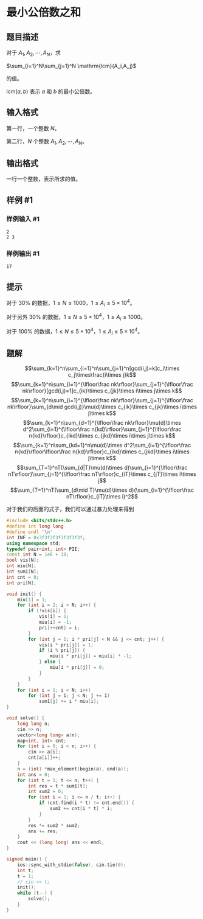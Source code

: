 # 最小公倍数之和

## 题目描述

对于 $A_1,A_2,\cdots,A_N$，求

$\sum_{i=1}^N\sum_{j=1}^N \mathrm{lcm}(A_i,A_j)$

的值。

$\mathrm{lcm}(a,b)$ 表示 $a$ 和 $b$ 的最小公倍数。

## 输入格式

第一行，一个整数 $N$。

第二行，$N$ 个整数 $A_1,A_2,\cdots,A_N$。

## 输出格式

一行一个整数，表示所求的值。

## 样例 #1

### 样例输入 #1

```
2
2 3
```

### 样例输出 #1

```
17
```

## 提示

对于 $30\%$ 的数据，$1 \le N \le 1000$，$1 \le A_i \le 5\times 10^4$。

对于另外 $30\%$ 的数据，$1 \le N \le 5\times 10^4$，$1 \le A_i \le 1000$。

对于 $100\%$ 的数据，$1 \le N \le 5\times 10^4$，$1 \le A_i \le 5\times 10^4$。


## 题解
$$\sum_{k=1}^n\sum_{i=1}^n\sum_{j=1}^n[gcd(i,j)=k]c_i\times c_j\times\frac{i\times j}k$$
$$\sum_{k=1}^n\sum_{i=1}^{\lfloor\frac nk\rfloor}\sum_{j=1}^{\lfloor\frac nk\rfloor}[gcd(i,j)=1]c_{ik}\times c_{jk}\times i\times j\times k$$
$$\sum_{k=1}^n\sum_{i=1}^{\lfloor\frac nk\rfloor}\sum_{j=1}^{\lfloor\frac nk\rfloor}\sum_{d\mid gcd(i,j)}\mu(d)\times c_{ik}\times c_{jk}\times i\times j\times k$$
$$\sum_{k=1}^n\sum_{d=1}^{\lfloor\frac nk\rfloor}\mu(d)\times d^2\sum_{i=1}^{\lfloor\frac n{kd}\rfloor}\sum_{j=1}^{\lfloor\frac n{kd}\rfloor}c_{ikd}\times c_{jkd}\times i\times j\times k$$
$$\sum_{k=1}^n\sum_{kd=1}^n\mu(d)\times d^2\sum_{i=1}^{\lfloor\frac n{kd}\rfloor\lfloor\frac n{kd}\rfloor}c_{ikd}\times c_{jkd}\times i\times j\times k$$
$$\sum_{T=1}^nT(\sum_{d|T}\mu(d)\times d)\sum_{i=1}^{\lfloor\frac nT\rfloor}\sum_{j=1}^{\lfloor\frac nT\rfloor}c_{iT}\times c_{jT}\times i\times j$$
$$\sum_{T=1}^nT(\sum_{d\mid T}\mu(d)\times d)(\sum_{i=1}^{\lfloor\frac nT\rfloor}c_{iT}\times i)^2$$

对于我们的后面的式子，我们可以通过暴力处理来得到

```cpp
#include <bits/stdc++.h>
#define int long long
#define endl '\n'
int INF = 0x3f3f3f3f3f3f3f3f;
using namespace std;
typedef pair<int, int> PII;
const int N = 1e6 + 10;
bool vis[N];
int miu[N];
int sum1[N];
int cnt = 0;
int pri[N];

void init() {
    miu[1] = 1;
    for (int i = 2; i < N; i++) {
        if (!vis[i]) {
            vis[i] = 1;
            miu[i] = -1;
            pri[++cnt] = i;
        }
        for (int j = 1; i * pri[j] < N && j <= cnt; j++) {
            vis[i * pri[j]] = 1;
            if (i % pri[j]) {
                miu[i * pri[j]] = miu[i] * -1;
            } else {
                miu[i * pri[j]] = 0;
            }
        }
    }
    for (int i = 1; i < N; i++)
        for (int j = i; j < N; j += i)
            sum1[j] += i * miu[i];
}

void solve() {
    long long n;
    cin >> n;
    vector<long long> a(n);
    map<int, int> cnt;
    for (int i = 0; i < n; i++) {
        cin >> a[i];
        cnt[a[i]]++;
    }
    n = (int) *max_element(begin(a), end(a));
    int ans = 0;
    for (int t = 1; t <= n; t++) {
        int res = t * sum1[t];
        int sum2 = 0;
        for (int i = 1; i <= n / t; i++) {
            if (cnt.find(i * t) != cnt.end()) {
                sum2 += cnt[i * t] * i;
            }
        }
        res *= sum2 * sum2;
        ans += res;
    }
    cout << (long long) ans << endl;
}

signed main() {
    ios::sync_with_stdio(false), cin.tie(0);
    int t;
    t = 1;
    // cin >> t;
    init();
    while (t--) {
        solve();
    }
}
```
